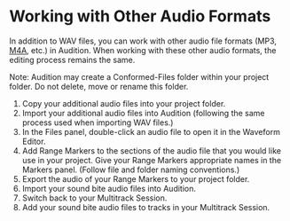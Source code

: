 # Working with Other Audio Formats

In addition to WAV files, you can work with other audio file formats (MP3, [M4A](https://en.wikipedia.org/wiki/Apple\_Lossless#Codec), etc.) in Audition. When working with these other audio formats, the editing process remains the same.

Note: Audition may create a Conformed-Files folder within your project folder. Do not delete, move or rename this folder.

1. Copy your additional audio files into your project folder.
2. Import your additional audio files into Audition (following the same process used when importing WAV files.)
3. In the Files panel, double-click an audio file to open it in the Waveform Editor.
4. Add Range Markers to the sections of the audio file that you would like use in your project. Give your Range Markers appropriate names in the Markers panel. (Follow file and folder naming conventions.)
5. Export the audio of your Range Markers to your project folder.
6. Import your sound bite audio files into Audition.
7. Switch back to your Multitrack Session.&#x20;
8. Add your sound bite audio files to tracks in your Multitrack Session.
